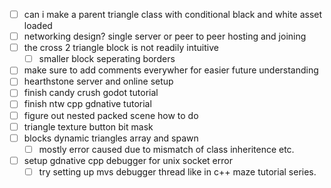 - [ ] can i make a parent triangle class with conditional black and white asset loaded
- [ ] networking design? single server or peer to peer hosting and joining
- [ ] the cross 2 triangle block is not readily intuitive
    - [ ] smaller block seperating borders
- [ ] make sure to add comments everywher for easier future understanding
- [ ] hearthstone server and online setup
- [ ] finish candy crush godot tutorial
- [ ] finish ntw cpp gdnative tutorial
- [ ] figure out nested packed scene how to do
- [ ] triangle texture button bit mask
- [ ] blocks dynamic triangles array and spawn
    - [ ] mostly error caused due to mismatch of class inheritence etc.
- [ ] setup gdnative cpp debugger for unix socket error
    - [ ] try setting up mvs debugger thread like in c++ maze tutorial series.